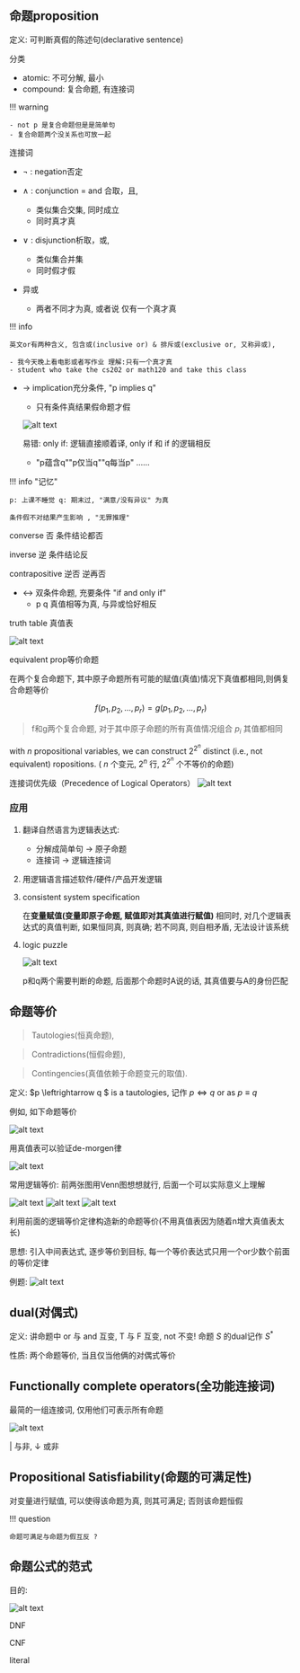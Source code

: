 ## 命题proposition

定义: 可判断真假的陈述句(declarative sentence)

分类

- atomic: 不可分解, 最小
- compound: 复合命题,  有连接词

!!! warning

    - not p 是复合命题但是是简单句
    - 复合命题两个没关系也可放一起

连接词

- $\neg$ : negation否定
- $\wedge$ : conjunction = and 合取，且, 
    - 类似集合交集, 同时成立
    - 同时真才真
- $\vee$ : disjunction析取，或, 
    - 类似集合并集
    - 同时假才假

- 异或
    - 两者不同才为真, 或者说 仅有一个真才真

!!! info 

    英文or有两种含义, 包含或(inclusive or) & 排斥或(exclusive or, 又称异或), 

    - 我今天晚上看电影或者写作业 理解:只有一个真才真
    - student who take the cs202 or math120 and take this class

- $\rightarrow$	implication充分条件, "p implies q"
    - 只有条件真结果假命题才假

    ![alt text](./res/image/image.png)

    易错: only if: 逻辑直接顺着译, only if 和 if 的逻辑相反

    - "p蕴含q""p仅当q""q每当p" ......

!!! info "记忆"

    p: 上课不睡觉 q: 期末过, "满意/没有异议" 为真

    条件假不对结果产生影响 , "无罪推理"

converse 否 条件结论都否

inverse 逆 条件结论反

contrapositive 逆否 逆再否


- $\leftrightarrow$	双条件命题, 充要条件 "if and only if"
    - p q 真值相等为真, 与异或恰好相反

truth table 真值表

![alt text](./res/image/image-1.png)

equivalent prop等价命题

在两个复合命题下, 其中原子命题所有可能的赋值(真值)情况下真值都相同,则俩复合命题等价

$$ f(p_1, p_2, \dots, p_r) = g(p_1, p_2, \dots, p_r)$$ 

> f和g两个复合命题, 对于其中原子命题的所有真值情况组合 $p_i$ 其值都相同

with $n$ propositional variables, we can construct $2^{2^n}$ distinct (i.e., not equivalent) ropositions. 
( $n$ 个变元, $2^n$ 行, $2^{2^n}$ 个不等价的命题)

连接词优先级（Precedence of Logical Operators）
![alt text](image.png)

### 应用

1. 翻译自然语言为逻辑表达式: 

    - 分解成简单句 -> 原子命题
    - 连接词 -> 逻辑连接词

2. 用逻辑语言描述软件/硬件/产品开发逻辑

3. consistent system specification

    在**变量赋值(变量即原子命题, 赋值即对其真值进行赋值)** 相同时, 对几个逻辑表达式的真值判断, 如果恒同真, 则真确; 若不同真, 则自相矛盾, 无法设计该系统

4. logic puzzle

    ![alt text](image-2.png)

    p和q两个需要判断的命题, 后面那个命题时A说的话, 其真值要与A的身份匹配


## 命题等价

> Tautologies(恒真命题), 

> Contradictions(恒假命题), 

> Contingencies(真值依赖于命题变元的取值).

定义: $p \leftrightarrow q $ is a tautologies, 记作 $p⇔q$   or as $p≡q$

例如, 如下命题等价

![alt text](image-3.png)

用真值表可以验证de-morgen律

![alt text](image-4.png)

常用逻辑等价: 前两张图用Venn图想想就行, 后面一个可以实际意义上理解

![alt text](image-5.png)
![alt text](image-6.png)
![alt text](image-7.png)

利用前面的逻辑等价定律构造新的命题等价(不用真值表因为随着n增大真值表太长)

思想: 引入中间表达式, 逐步等价到目标, 每一个等价表达式只用一个or少数个前面的等价定律

例题: 
![alt text](image-8.png)

## dual(对偶式)

定义: 讲命题中 or 与 and 互变, T 与 F 互变, not 不变! 命题 $S$ 的dual记作 $S^*$

性质: 两个命题等价, 当且仅当他俩的对偶式等价

## Functionally complete operators(全功能连接词)

最简的一组连接词, 仅用他们可表示所有命题

![alt text](image-9.png)

$|$ 与非, $\downarrow$ 或非 

## Propositional Satisfiability(命题的可满足性)

对变量进行赋值, 可以使得该命题为真, 则其可满足; 否则该命题恒假

!!! question

    命题可满足与命题为假互反 ?

## 命题公式的范式

目的: 

![alt text](image-10.png)

DNF

CNF

literal